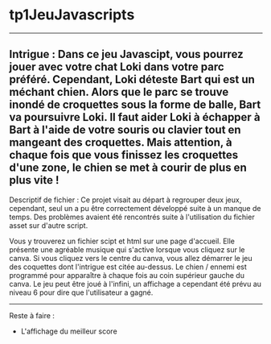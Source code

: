 # tp1JeuJavascripts

-------------------------------------------------------------------------------------------------------------------------------------------------------------------------------
Intrigue :
Dans ce jeu Javascipt, vous pourrez jouer avec votre chat Loki dans votre parc préféré. Cependant, Loki déteste Bart qui est un méchant chien. 
Alors que le parc se trouve inondé de croquettes sous la forme de balle, Bart va poursuivre Loki. Il faut aider Loki à échapper à Bart à l'aide de votre souris ou clavier tout en mangeant des croquettes.
Mais attention, à chaque fois que vous finissez les croquettes d'une zone, le chien se met à courir de plus en plus vite !
 ------------------------------------------------------------------------------------------------------------------------------------------------------------------------------
 
 Descriptif de fichier :
  Ce projet visait au départ à regrouper deux jeux, cependant, seul un a pu être correctement développé suite à un manque de temps. 
  Des problèmes avaient été rencontrés suite à l'utilisation du fichier asset sur d'autre script.
  
  Vous y trouverez un fichier scipt et html sur une page d'accueil. Elle présente une agréable musique qui s'active lorsque vous cliquez sur le canva. Si vous cliquez vers le centre du canva, vous allez démarrer le jeu des coquettes dont l'intrigue est citée au-dessus. Le chien / ennemi est programmé  pour apparaître à chaque fois au coin supérieur gauche du canva.
  Le jeu peut être joué à l'infini, un affichage a cependant été prévu au niveau 6 pour dire que l'utilisateur a gagné.
  
  --------------------------------------------------------------------------------------------------------------------------------------------------------------------------
  Reste à faire :
  
  - L'affichage du meilleur score
